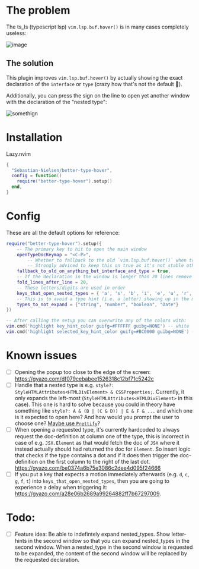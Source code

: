 
# The problem

The ts_ls (typescript lsp) `vim.lsp.buf.hover()` is in many cases completely useless:

![image](https://github.com/user-attachments/assets/a30b638a-2d06-4861-9330-0375a2c4a828)

## The solution

This plugin improves `vim.lsp.buf.hover()` by actually showing the exact declaration of the `interface` or `type` (crazy how that's not the default 🤔). 

Additionally, you can press the sign on the line to open yet another window with the declaration of the "nested type":


![somethign](https://gyazo.com/7ea66b405b1999248e7e145dc90cdd5a.gif)

# Installation

Lazy.nvim
```lua
{
  "Sebastian-Nielsen/better-type-hover",
  config = function()
    require("better-type-hover").setup()
  end,
}
```

# Config

These are all the default options for reference:

```lua
require("better-type-hover").setup({
	-- The primary key to hit to open the main window
	openTypeDocKeymap = "<C-P>",
        -- Whether to fallback to the old `vim.lsp.buf.hover()` when triggered on anything but an interface or type.
        -- Strongly adviced to keep this on true as it's not stable otherwise.
	fallback_to_old_on_anything_but_interface_and_type = true,
	-- If the declaration in the window is longer than 20 lines remove all lines after the 20th line. 
	fold_lines_after_line = 20,
	-- These letters/digits are used in order
	keys_that_open_nested_types = { 'a', 's', 'b', 'i', 'e', 'u', 'r', 'x' },
	-- This is to avoid a type hint (i.e. a letter) showing up in the main window
	types_to_not_expand = {"string", "number", "boolean", "Date"}
})

-- After calling the setup you can overwrite any of the colors with: 
vim.cmd('highlight key_hint_color guifg=#FFFFFF guibg=NONE') -- white
vim.cmd('highlight selected_key_hint_color guifg=#BC0000 guibg=NONE') -- red 
```

# Known issues

- [ ] Opening the popup too close to the edge of the screen: https://gyazo.com/df079cebabee1526318c12bf71c5242c
- [ ] Handle that a nested type is e.g. `style?: StyleHTMLAttributes<HTMLDivElement> & CSSProperties;`. Currently, it only expands the left-most (`StyleHTMLAttributes<HTMLDivElement>` in this case). This one is hard to solve because you could in theory have something like `style?: A & (B | (C & D)) | E & F & ...` and which one is it expected to open here? And how would you prompt the user to choose one? 
[Maybe use `Prettify`](https://www.reddit.com/r/typescript/comments/1jf9zs1/how_to_get_useful_intellisense_for_complex_types/)?
- [ ] When opening a requested type, it's currently hardcoded to always request the doc-definition at column one of the type, this is incorrect in case of e.g. `JSX.Element` as that would fetch the doc of `JSX` where it instead actually should had returned the doc for `Element`. So insert logic that checks if the type contains a dot and if it does then trigger the doc-definition on the first column to the right of the last dot. https://gyazo.com/be0374a6b75e3086c2dee4d095f24666
- [ ] If you put a key that expects a motion immediately afterwards (e.g. `d`, `c`, `g`, `f`, `t`) into `keys_that_open_nested_types`, then you are going to experience a delay when triggering it: https://gyazo.com/a28e06b2689a99264882ff7b67297009. 

# Todo:

- [ ] Feature idea: Be able to indefintely expand nested_types. Show letter-hints in the second window so that you can expand nested_types in the second window. When a nested_type in the second window is requested to be expanded, the content of the second window will be replaced by the requested declaration. 
